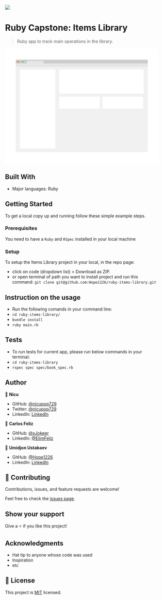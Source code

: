 ![](https://img.shields.io/badge/Microverse-blueviolet)

# Ruby Capstone: Items Library

> Ruby app to track main operations in the library.

![screenshot](./app_screenshot.png)

## Built With

- Major languages: Ruby

## Getting Started

To get a local copy up and running follow these simple example steps.

### Prerequisites

You need to have a `Ruby` and `RSpec` installed in your local machine 

### Setup

To setup the Items Library project in your local, in the repo page: 
- click on code (dropdown list) > Download as ZIP. 
- or open terminal of path you want to install project and run this command:
`git clone git@github.com:Hope1226/ruby-items-library.git`

## Instruction on the usage
- Run the following comands in your command line:
- `cd ruby-items-library/`
- `bundle install`
- `ruby main.rb`

## Tests
- To run tests for current app, please run below commands in your terminal:
- `cd ruby-items-library`
- `rspec spec spec/book_spec.rb`

## Author


👤 **Nicu**

- GitHub: [@nicupop729](https://github.com/nicupop729)
- Twitter: [@nicupop729](https://twitter.com/nicupop729)
- LinkedIn: [LinkedIn](https://www.linkedin.com/in/nicolae-pop/)

👤 **Carlos Feliz**

- GitHub: [@xJokeer](https://github.com/xJokeer)
- LinkedIn: [@ElimFeliz](https://www.linkedin.com/in/elimfeliz/)

👤 **Umidjon Ustabaev**

- GitHub: [@Hope1226](https://github.com/Hope1226)
- LinkedIn: [LinkedIn](https://www.linkedin.com/in/umidjon-ustabaev/)

## 🤝 Contributing

Contributions, issues, and feature requests are welcome!

Feel free to check the [issues page](https://github.com/Hope1226/ruby-items-library/issues).

## Show your support

Give a ⭐️ if you like this project!

## Acknowledgments

- Hat tip to anyone whose code was used
- Inspiration
- etc

## 📝 License

This project is [MIT](./MIT.md) licensed.
